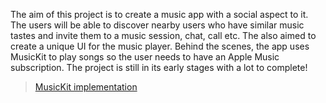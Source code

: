 The aim of this project is to create a music app with a social aspect to it. The users will be able to discover nearby users who have similar music tastes and invite them to a music session, chat, call etc. The also aimed to create a unique UI for the music player. Behind the scenes, the app uses MusicKit to play songs so the user needs to have an Apple Music subscription. The project is still in its early stages with a lot to complete!

<blockquote class="imgur-embed-pub" lang="en" data-id="a/hugGEI7"  ><a href="//imgur.com/a/hugGEI7">MusicKit implementation</a></blockquote><script async src="//s.imgur.com/min/embed.js" charset="utf-8"></script>
